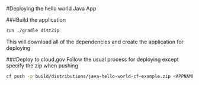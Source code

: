 #Deploying the hello world Java App

###Build the application
```bash
run ./gradle distZip
```
This will download all of the dependencies and create the application for deploying

###Deploy to cloud.gov
Follow the usual process for deploying except specify the zip when pushing
```bash
cf push -p build/distributions/java-hello-world-cf-example.zip <APPNAME>
```
